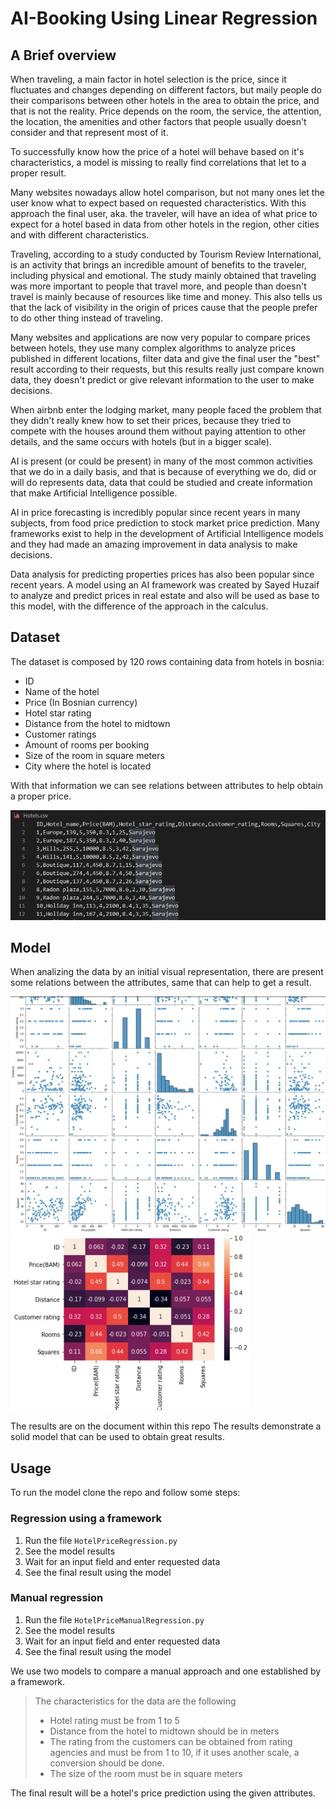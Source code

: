 # AI-Booking Using Linear Regression

## A Brief overview
When traveling, a main factor in hotel selection is the price, since it fluctuates and changes depending on different factors, but maily people do their comparisons between other hotels in the area to obtain the price, and that is not the reality. Price depends on the room, the service, the attention, the location, the amenities and other factors that people usually doesn't consider and that represent most of it.

To successfully know how the price of a hotel will behave based on it's characteristics, a model is missing to really find correlations that let to a proper result.

Many websites nowadays allow hotel comparison, but not many ones let the user know what to expect based on requested characteristics. With this approach the final user, aka. the traveler, will have an idea of what price to expect for a hotel based in data from other hotels in the region, other cities and with different characteristics.

Traveling, according to a study conducted by Tourism Review International, is an activity that brings an incredible amount of benefits to the traveler, including physical and emotional. The study mainly obtained that traveling was more important to people that travel more, and people than doesn't travel is mainly because of resources like time and money. This also tells us that the lack of visibility in the origin of prices cause that the people prefer to do other thing instead of traveling.

Many websites and applications are now very popular to compare prices between hotels, they use many complex algorithms to analyze prices published in different locations, filter data and give the final user the "best" result according to their requests, but this results really just compare known data, they doesn't predict or give relevant information to the user to make decisions.

When airbnb enter the lodging market, many people faced the problem that they didn't really knew how to set their prices, because they tried to compete with the houses around them without paying attention to other details, and the same occurs with hotels (but in a bigger scale). 

AI is present (or could be present) in many of the most common activities that we do in a daily basis, and that is because of everything we do, did or will do represents data, data that could be studied and create information that make Artificial Intelligence possible. 

AI in price forecasting is incredibly popular since recent years in many subjects, from food price prediction to stock market price prediction. Many frameworks exist to help in the development of  Artificial Intelligence models and they had made an amazing improvement in data analysis to make decisions.

Data analysis for predicting properties prices has also been popular since recent years. A model using an AI framework was created by Sayed Huzaif to analyze and predict prices in real estate and also will be used as base to this model, with the difference of the approach in the calculus.

## Dataset

The dataset is composed by 120 rows containing data from hotels in bosnia:
- ID
- Name of the hotel
- Price (In Bosnian currency)
- Hotel star rating
- Distance from the hotel to midtown
- Customer ratings
- Amount of rooms per booking
- Size of the room in square meters
- City where the hotel is located

With that information we can see relations between attributes to help obtain a proper price.

![Dataset](https://github.com/AlexisVM/AI-Booking/blob/main/Media/dataset.jpg)

## Model

When analizing the data by an initial visual representation, there are present some relations between the attributes, same that can help to get a result.

![Scatter plot](https://github.com/AlexisVM/AI-Booking/blob/main/Media/relations.jpg)
![Heatmap plot](https://github.com/AlexisVM/AI-Booking/blob/main/Media/heatmap.jpg)

The results are on the document within this repo
The results demonstrate a solid model that can be used to obtain great results.

## Usage

To run the model clone the repo and follow some steps:

### Regression using a framework
1. Run the file `HotelPriceRegression.py` 
2. See the model results
3. Wait for an input field and enter requested data
4. See the final result using the model

### Manual regression
1. Run the file `HotelPriceManualRegression.py` 
2. See the model results
3. Wait for an input field and enter requested data
4. See the final result using the model

We use two models to compare a manual approach and one established by a framework.

> The characteristics for the data are the following
> - Hotel rating must be from 1 to 5
> - Distance from the hotel to midtown should be in meters
> - The rating from the customers can be obtained from rating agencies and must be from 1 to 10, if it uses another scale, a conversion should be done.
> - The size of the room must be in square meters


The final result will be a hotel's price prediction using the given attributes.
